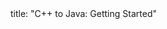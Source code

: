 <frontmatter>
title: "C++ to Java: Getting Started"
</frontmatter>

<include src="navbar.md" boilerplate />

<include src="container-inPage-asFlat.md" boilerplate />